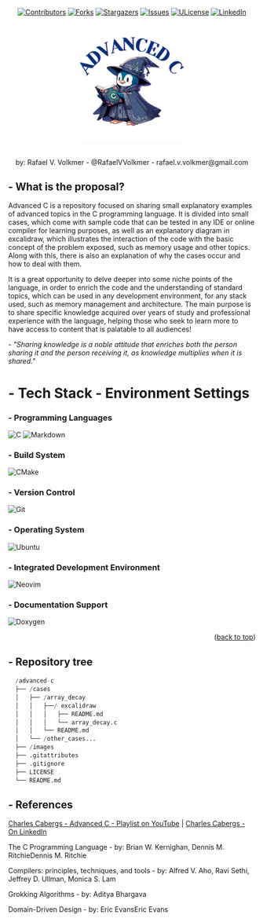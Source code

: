 <a id="readme-top"></a>

<div align="center">
  
  [![Contributors][contributors-shield]][contributors-url]
  [![Forks][forks-shield]][forks-url]
  [![Stargazers][stars-shield]][stars-url]
  [![Issues][issues-shield]][issues-url]
  [![ULicense][license-shield]][license-url]
  [![LinkedIn][linkedin-shield]][linkedin-url]
  
</div>

##

<p align="center">
  <img src="images/advanced_c_logo.svg" alt="advanced c" style="width: 45%; border: none;"/>
</p>

##

<div align="center">
  by: Rafael V. Volkmer - @RafaelVVolkmer - rafael.v.volkmer@gmail.com
</div>

##

## - What is the proposal?

Advanced C is a repository focused on sharing small explanatory examples of advanced topics in the C programming language. It is divided into small cases, which come with sample code that can be tested in any IDE or online compiler for learning purposes, as well as an explanatory diagram in excalidraw, which illustrates the interaction of the code with the basic concept of the problem exposed, such as memory usage and other topics. Along with this, there is also an explanation of why the cases occur and how to deal with them.

It is a great opportunity to delve deeper into some niche points of the language, in order to enrich the code and the understanding of standard topics, which can be used in any development environment, for any stack used, such as memory management and architecture. The main purpose is to share specific knowledge acquired over years of study and professional experience with the language, helping those who seek to learn more to have access to content that is palatable to all audiences!

*- "Sharing knowledge is a noble attitude that enriches both the person sharing it and the person receiving it, as knowledge multiplies when it is shared."*

# - Tech Stack - Environment Settings

### - Programming Languages
![C](https://img.shields.io/badge/c-%2300599C.svg?style=for-the-badge&logo=c&logoColor=white)
![Markdown](https://img.shields.io/badge/markdown-%23000000.svg?style=for-the-badge&logo=markdown&logoColor=white)
### - Build System

![CMake](https://img.shields.io/badge/CMake-%23008FBA.svg?style=for-the-badge&logo=cmake&logoColor=white) 

### - Version Control
![Git](https://img.shields.io/badge/git-%23F05033.svg?style=for-the-badge&logo=git&logoColor=white)

### - Operating System
![Ubuntu](https://img.shields.io/badge/Ubuntu-E95420?style=for-the-badge&logo=ubuntu&logoColor=white)

### - Integrated Development Environment
![Neovim](https://img.shields.io/badge/NeoVim-%2357A143.svg?&style=for-the-badge&logo=neovim&logoColor=white)

### - Documentation Support
![Doxygen](https://img.shields.io/badge/doxygen-2C4AA8?style=for-the-badge&logo=doxygen&logoColor=white)

<p align="right">(<a href="#readme-top">back to top</a>)</p>

##

## - Repository tree


```python
  /advanced-c
  ├── /cases
  │   ├── /array_decay
  │   │   ├──/ excalidraw
  │   │   │   ├── README.md
  │   │   │   └── array_decay.c
  │   │   └── README.md
  │   └── /other_cases...
  ├── /images
  ├── .gitattributes
  ├── .gitignore
  ├── LICENSE
  └── README.md
```

## - References

[Charles Cabergs - Advanced C - Playlist on YouTube](https://www.youtube.com/watch?v=g7CCaRwRVBQ&list=PL71Y0EmrppR0KyZvQWj63040UEzKQU7n8) | [Charles Cabergs - On LinkedIn](https://www.linkedin.com/in/charles-cabergs/)



The C Programming Language - by: Brian W. Kernighan, 
Dennis M. RitchieDennis M. Ritchie

Compilers: principles, techniques, and tools - by: Alfred V. Aho, Ravi Sethi, Jeffrey D. Ullman, Monica S. Lam

Grokking Algorithms - by: Aditya Bhargava

Domain-Driven Design - by: Eric EvansEric Evans

[stars-shield]: https://img.shields.io/github/stars/RafaelVVolkmer/advanced-c.svg?style=flat-square
[stars-url]: https://github.com/RafaelVVolkmer/advanced-c/stargazers
[contributors-shield]: https://img.shields.io/github/contributors/RafaelVVolkmer/advanced-c.svg?style=flat-square
[contributors-url]: https://github.com/RafaelVVolkmer/advanced-c/graphs/contributors
[forks-shield]: https://img.shields.io/github/forks/RafaelVVolkmer/advanced-c.svg?style=flat-square
[forks-url]: https://github.com/RafaelVVolkmer/advanced-c/network/members
[issues-shield]: https://img.shields.io/github/issues/RafaelVVolkmer/advanced-c.svg?style=flat-square
[issues-url]: https://github.com/RafaelVVolkmer/advanced-c/issues
[linkedin-shield]: https://img.shields.io/badge/-LinkedIn-black.svg?style=flat-square&logo=linkedin&colorB=555
[linkedin-url]: https://www.linkedin.com/in/rafaelvvolkmer
[license-shield]: https://img.shields.io/github/license/RafaelVVolkmer/advanced-cvg?style=flat-square
[license-url]: https://github.com/RafaelVVolkmer/advanced-c/blob/main/LICENSE.txt

